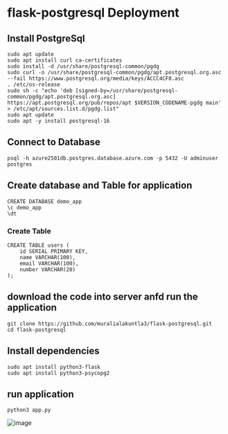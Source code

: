 # flask-postgresql Deployment
## Install PostgreSql 
```
sudo apt update
sudo apt install curl ca-certificates
sudo install -d /usr/share/postgresql-common/pgdg
sudo curl -o /usr/share/postgresql-common/pgdg/apt.postgresql.org.asc --fail https://www.postgresql.org/media/keys/ACCC4CF8.asc
. /etc/os-release
sudo sh -c "echo 'deb [signed-by=/usr/share/postgresql-common/pgdg/apt.postgresql.org.asc] https://apt.postgresql.org/pub/repos/apt $VERSION_CODENAME-pgdg main' > /etc/apt/sources.list.d/pgdg.list"
sudo apt update
sudo apt -y install postgresql-16
```
## Connect to Database
```
psql -h azure2501db.postgres.database.azure.com -p 5432 -U adminuser postgres
```
## Create database and Table for application
```
CREATE DATABASE demo_app
\c demo_app
\dt
```
### Create Table
```
CREATE TABLE users (
    id SERIAL PRIMARY KEY,
    name VARCHAR(100),
    email VARCHAR(100),
    number VARCHAR(20)
);
```
## download the code into server anfd run the application
```
git clone https://github.com/muralialakuntla3/flask-postgresql.git
cd flask-postgresql
```
## Install dependencies
```
sudo apt install python3-flask
sudo apt install python3-psycopg2
```
## run application
```
python3 app.py 
```
![image](https://github.com/user-attachments/assets/b1c14f42-373e-40b4-93f1-0968ae38b8d9)






